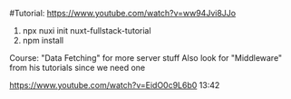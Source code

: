 #Tutorial: https://www.youtube.com/watch?v=ww94Jvi8JJo

1. npx nuxi init nuxt-fullstack-tutorial
2. npm install


Course: "Data Fetching" for more server stuff
Also look for "Middleware" from his tutorials since we need one

https://www.youtube.com/watch?v=EidO0c9L6b0
13:42

